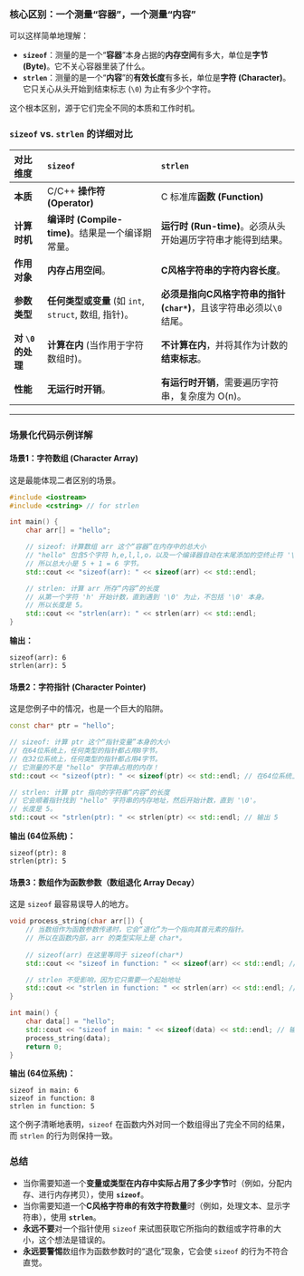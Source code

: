 ### 核心区别：一个测量“容器”，一个测量“内容”

可以这样简单地理解：

  * **`sizeof`**：测量的是一个“**容器**”本身占据的**内存空间**有多大，单位是**字节 (Byte)**。它不关心容器里装了什么。
  * **`strlen`**：测量的是一个“**内容**”的**有效长度**有多长，单位是**字符 (Character)**。它只关心从头开始到结束标志 (`\0`) 为止有多少个字符。

这个根本区别，源于它们完全不同的本质和工作时机。

### `sizeof` vs. `strlen` 的详细对比

| 对比维度           | `sizeof`                                 | `strlen`                                     |
| :------------- | :--------------------------------------- | :------------------------------------------- |
| **本质**         | C/C++ **操作符 (Operator)**                 | C 标准库**函数 (Function)**                       |
| **计算时机**       | **编译时 (Compile-time)**。结果是一个编译期常量。       | **运行时 (Run-time)**。必须从头开始遍历字符串才能得到结果。        |
| **作用对象**       | **内存占用空间**。                              | **C风格字符串的字符内容长度**。                           |
| **参数类型**       | **任何类型或变量** (如 `int`, `struct`, 数组, 指针)。 | **必须是指向C风格字符串的指针 (`char*`)**，且该字符串必须以`\0`结尾。 |
| **对 `\0` 的处理** | **计算在内** (当作用于字符数组时)。                    | **不计算在内**，并将其作为计数的**结束标志**。                  |
| **性能**         | **无运行时开销**。                              | **有运行时开销**，需要遍历字符串，复杂度为 O(n)。                |

-----

### 场景化代码示例详解

#### 场景1：字符数组 (Character Array)

这是最能体现二者区别的场景。

```cpp
#include <iostream>
#include <cstring> // for strlen

int main() {
    char arr[] = "hello";

    // sizeof: 计算数组 arr 这个“容器”在内存中的总大小
    // "hello" 包含5个字符 h,e,l,l,o，以及一个编译器自动在末尾添加的空终止符 '\0'
    // 所以总大小是 5 + 1 = 6 字节。
    std::cout << "sizeof(arr): " << sizeof(arr) << std::endl;

    // strlen: 计算 arr 所存“内容”的长度
    // 从第一个字符 'h' 开始计数，直到遇到 '\0' 为止，不包括 '\0' 本身。
    // 所以长度是 5。
    std::cout << "strlen(arr): " << strlen(arr) << std::endl;
}
```

**输出：**

```
sizeof(arr): 6
strlen(arr): 5
```

#### 场景2：字符指针 (Character Pointer)

这是您例子中的情况，也是一个巨大的陷阱。

```cpp
const char* ptr = "hello";

// sizeof: 计算 ptr 这个“指针变量”本身的大小
// 在64位系统上，任何类型的指针都占用8字节。
// 在32位系统上，任何类型的指针都占用4字节。
// 它测量的不是 "hello" 字符串占用的内存！
std::cout << "sizeof(ptr): " << sizeof(ptr) << std::endl; // 在64位系统上输出 8

// strlen: 计算 ptr 指向的字符串“内容”的长度
// 它会顺着指针找到 "hello" 字符串的内存地址，然后开始计数，直到 '\0'。
// 长度是 5。
std::cout << "strlen(ptr): " << strlen(ptr) << std::endl; // 输出 5
```

**输出 (64位系统)：**

```
sizeof(ptr): 8
strlen(ptr): 5
```

#### 场景3：数组作为函数参数（数组退化 Array Decay）

这是 `sizeof` 最容易误导人的地方。

```cpp
void process_string(char arr[]) {
    // 当数组作为函数参数传递时，它会“退化”为一个指向其首元素的指针。
    // 所以在函数内部，arr 的类型实际上是 char*。
    
    // sizeof(arr) 在这里等同于 sizeof(char*)
    std::cout << "sizeof in function: " << sizeof(arr) << std::endl; // 在64位系统上输出 8

    // strlen 不受影响，因为它只需要一个起始地址
    std::cout << "strlen in function: " << strlen(arr) << std::endl; // 输出 5
}

int main() {
    char data[] = "hello";
    std::cout << "sizeof in main: " << sizeof(data) << std::endl; // 输出 6
    process_string(data);
    return 0;
}
```

**输出 (64位系统)：**

```
sizeof in main: 6
sizeof in function: 8
strlen in function: 5
```

这个例子清晰地表明，`sizeof` 在函数内外对同一个数组得出了完全不同的结果，而 `strlen` 的行为则保持一致。

### 总结

  * 当你需要知道一个**变量或类型在内存中实际占用了多少字节**时（例如，分配内存、进行内存拷贝），使用 **`sizeof`**。
  * 当你需要知道一个**C风格字符串的有效字符数量**时（例如，处理文本、显示字符串），使用 **`strlen`**。
  * **永远不要**对一个指针使用 `sizeof` 来试图获取它所指向的数组或字符串的大小，这个想法是错误的。
  * **永远要警惕**数组作为函数参数时的“退化”现象，它会使 `sizeof` 的行为不符合直觉。